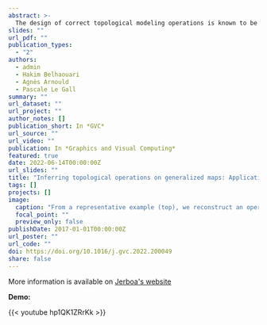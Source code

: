 ```yaml
---
abstract: >-
  The design of correct topological modeling operations is known to be a time-consuming and challenging task. However, these operations are intuitively understood via simple drawings of a representative object before and after modification. We propose to infer topological modeling operations from an application example. Our algorithm exploits a compact and expressive graph-based language. In this framework, topological modeling operations on generalized maps are represented as rules from the theory of graph transformations. Most of the time, operations are generic up to a topological cell (vertex, face, volume). Thus, the rules are parameterized with orbit types indicating which kind of cell is involved. Our main idea is to infer a generic rule by folding a graph comprising a copy of the object before modification, a copy after modification, and information about the modification. We fold this graph according to the cell parameterization of the operation under design. We illustrate our approach with some subdivision schemes because their symmetry simplifies the operation inference.
slides: ""
url_pdf: ""
publication_types:
  - "2"
authors:
  - admin
  - Hakim Belhaouari
  - Agnès Arnould
  - Pascale Le Gall
summary: ""
url_dataset: ""
url_project: ""
author_notes: []
publication_short: In *GVC*
url_source: ""
url_video: ""
publication: In *Graphics and Visual Computing*
featured: true
date: 2022-06-14T00:00:00Z
url_slides: ""
title: "Inferring topological operations on generalized maps: Application to subdivision schemes"
tags: []
projects: []
image:
  caption: "From a representative example (top), we reconstruct an operation applicable in a broader context."
  focal_point: ""
  preview_only: false
publishDate: 2017-01-01T00:00:00Z
url_poster: ""
url_code: ""
doi: https://doi.org/10.1016/j.gvc.2022.200049
share: false
---
```


More information is available on [Jerboa's website](http://xlim-sic.labo.univ-poitiers.fr/jerboa/doc/topological-inference-for-subdivision-schemes/)

**Demo:**

{{< youtube hp1QK1ZRrKk >}}
